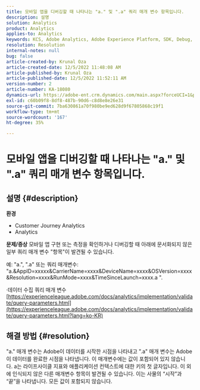 ```yaml
---
title: 모바일 앱을 디버깅할 때 나타나는 "a." 및 ".a" 쿼리 매개 변수 항목입니다.
description: 설명
solution: Analytics
product: Analytics
applies-to: Analytics
keywords: KCS, Adobe Analytics, Adobe Experience Platform, SDK, Debug, Query Parameters
resolution: Resolution
internal-notes: null
bug: false
article-created-by: Krunal Oza
article-created-date: 12/5/2022 11:48:08 AM
article-published-by: Krunal Oza
article-published-date: 12/5/2022 11:52:11 AM
version-number: 2
article-number: KA-18080
dynamics-url: https://adobe-ent.crm.dynamics.com/main.aspx?forceUCI=1&pagetype=entityrecord&etn=knowledgearticle&id=109571ad-9274-ed11-81aa-6045bd006c82
exl-id: c60b09f8-8df8-487b-90d6-c8d8e8e26e31
source-git-commit: 7ba630861a70f980be9ed628d9f67805868c19f1
workflow-type: tm+mt
source-wordcount: '167'
ht-degree: 35%

---
```


# 모바일 앱을 디버깅할 때 나타나는 &quot;a.&quot; 및 &quot;.a&quot; 쿼리 매개 변수 항목입니다.

## 설명 {#description}

<b>환경</b>
- Customer Journey Analytics
- Analytics



<b>문제/증상</b>
모바일 앱 구현 또는 측정을 확인하거나 디버깅할 때 아래에 문서화되지 않은 일부 쿼리 매개 변수 &quot;항목&quot;이 발견될 수 있습니다.

예: &quot;a.&quot;, &quot;.a&quot; 또는 쿼리 매개변수: &quot;a.&amp;AppID=xxxxx&amp;CarrierName=xxxx&amp;DeviceName=xxxx&amp;OSVersion=xxxx&amp;Resolution=xxxx&amp;RunMode=xxxx&amp;TimeSinceLaunch=xxxx.a &quot;.

·데이터 수집 쿼리 매개 변수
[https://experienceleague.adobe.com/docs/analytics/implementation/validate/query-parameters.html](https://experienceleague.adobe.com/docs/analytics/implementation/validate/query-parameters.html?lang=ko-KR)




## 해결 방법 {#resolution}


&quot;a.&quot; 매개 변수는 Adobe이 데이터를 시작한 시점을 나타내고 &quot;.a&quot; 매개 변수는 Adobe이 데이터를 완료한 시점을 나타냅니다. 이 매개변수에는 값이 포함되어 있지 않습니다. a는 라이프사이클 지표와 애플리케이션 컨텍스트에 대한 키의 첫 글자입니다. 이 외에 인식되지 않은 다른 매개변수 항목이 발견될 수 있습니다. 이는 사물의 “시작”과 “끝”을 나타냅니다. 모든 값이 포함되지 않습니다.
